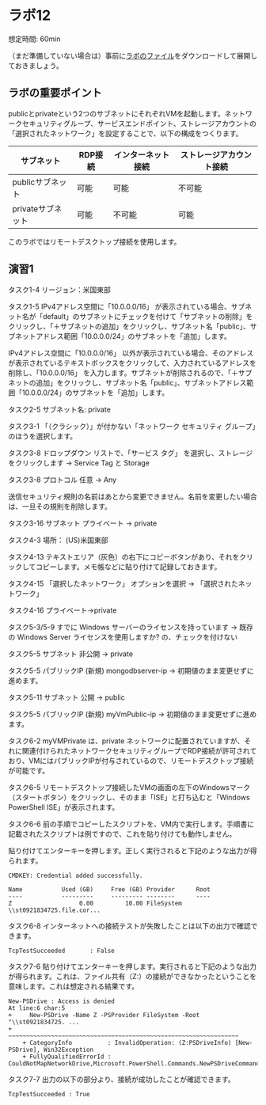# ラボ12

想定時間: 60min

（まだ準備していない場合は）事前に[ラボのファイル](https://github.com/MicrosoftLearning/AZ-500JA-AzureSecurityTechnologies/archive/master.zip)をダウンロードして展開しておきましょう。

## ラボの重要ポイント

publicとprivateという2つのサブネットにそれぞれVMを起動します。ネットワークセキュリティグループ、サービスエンドポイント、ストレージアカウントの「選択されたネットワーク」を設定することで、以下の構成をつくります。

|サブネット|RDP接続|インターネット接続|ストレージアカウント接続|
|-|-|-|-|
|publicサブネット|可能|可能|不可能|
|privateサブネット|可能|不可能|可能|

このラボではリモートデスクトップ接続を使用します。

## 演習1

タスク1-4 リージョン：米国東部

タスク1-5 IPv4アドレス空間に「10.0.0.0/16」 が表示されている場合、サブネット名が「default」のサブネットにチェックを付けて「サブネットの削除」をクリックし、「＋サブネットの追加」をクリックし、サブネット名「public」、サブネットアドレス範囲「10.0.0.0/24」のサブネットを「追加」します。

IPv4アドレス空間に「10.0.0.0/16」 以外が表示されている場合、そのアドレスが表示されているテキストボックスをクリックして、入力されているアドレスを削除し、「10.0.0.0/16」 を入力します。サブネットが削除されるので、「＋サブネットの追加」をクリックし、サブネット名「public」、サブネットアドレス範囲「10.0.0.0/24」のサブネットを「追加」します。

タスク2-5 サブネット名: private

タスク3-1 「（クラシック）」が付かない「ネットワーク セキュリティ グループ」のほうを選択します。

タスク3-8 	ドロップダウン リストで、「サービス タグ」 を選択し、ストレージ をクリックします → Service Tag と Storage

タスク3-8 プロトコル 任意 → Any

送信セキュリティ規則の名前はあとから変更できません。名前を変更したい場合は、一旦その規則を削除します。


タスク3-16 サブネット プライベート → private

タスク4-3 場所： (US)米国東部

タスク4-13 テキストエリア（灰色）の右下にコピーボタンがあり、それをクリックしてコピーします。メモ帳などに貼り付けて記録しておきます。

タスク4-15 「選択したネットワーク」 オプションを選択 → 「選択されたネットワーク」

タスク4-16 プライベート→private

タスク5-3/5-9 すでに Windows サーバーのライセンスを持っています → 
既存の Windows Server ライセンスを使用しますか? の、チェックを付けない


タスク5-5 サブネット	非公開 → private

タスク5-5 パブリックIP (新規) mongodbserver-ip → 初期値のまま変更せずに進めます。

タスク5-11 サブネット 公開 → public

タスク5-5 パブリックIP (新規) myVmPublic-ip → 初期値のまま変更せずに進めます。

タスク6-2 myVMPrivate は、private ネットワークに配置されていますが、それに関連付けられたネットワークセキュリティグループでRDP接続が許可されており、VMにはパブリックIPが付与されているので、リモートデスクトップ接続が可能です。

タスク6-5 リモートデスクトップ接続したVMの画面の左下のWindowsマーク（スタートボタン）をクリックし、そのまま「ISE」と打ち込むと「Windows PowerShell ISE」が表示されます。

タスク6-6 前の手順でコピーしたスクリプトを、VM内で実行します。手順書に記載されたスクリプトは例ですので、これを貼り付けても動作しません。

貼り付けてエンターキーを押します。正しく実行されると下記のような出力が得られます。

```
CMDKEY: Credential added successfully.

Name           Used (GB)     Free (GB) Provider      Root                      
----           ---------     --------- --------      ----                      
Z                   0.00         10.00 FileSystem    \\st0921834725.file.cor...
```

タスク6-8 インターネットへの接続テストが失敗したことは以下の出力で確認できます。
```
TcpTestSucceeded       : False
```

タスク7-6 貼り付けてエンターキーを押します。実行されると下記のような出力が得られます。これは、ファイル共有（Z:）の接続ができなかったということを意味します。これは想定される結果です。

```
New-PSDrive : Access is denied
At line:6 char:5
+     New-PSDrive -Name Z -PSProvider FileSystem -Root "\\st0921834725. ...
+     ~~~~~~~~~~~~~~~~~~~~~~~~~~~~~~~~~~~~~~~~~~~~~~~~~~~~~~~~~~~~~~~~~
    + CategoryInfo          : InvalidOperation: (Z:PSDriveInfo) [New-PSDrive], Win32Exception
    + FullyQualifiedErrorId : CouldNotMapNetworkDrive,Microsoft.PowerShell.Commands.NewPSDriveCommand
```

タスク7-7 出力の以下の部分より、接続が成功したことが確認できます。
```
TcpTestSucceeded : True
```

